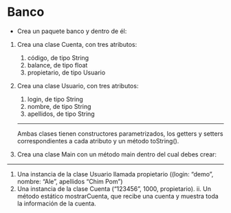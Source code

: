 # Banco
- Crea un paquete banco y dentro de él:
1. Crea una clase Cuenta, con tres atributos:
   1. código, de tipo String
   2. balance, de tipo float
   3.  	propietario, de tipo Usuario
2. Crea una clase Usuario, con tres atributos:
   1. login, de tipo String
   2. nombre, de tipo String
   3. apellidos, de tipo String 
   ------------------------------------

   Ambas clases tienen constructores parametrizados,  los getters y setters correspondientes a cada atributo y un método toString().

4.    Crea una clase Main con un método  main dentro del cual debes crear:
-------	
1. Una instancia de la clase Usuario llamada propietario ((login: “demo”, nombre: “Ale”, apellidos “Chim Pom”)
2. 	Una instancia de la clase Cuenta (“123456”, 1000, propietario).
      ii. 	Un método estático mostrarCuenta, que recibe una cuenta y muestra toda la información de la cuenta.
